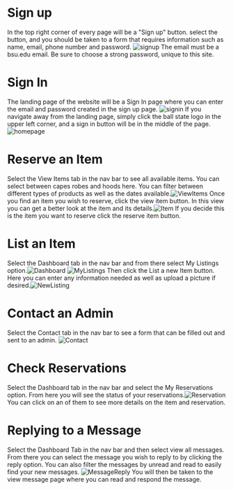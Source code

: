 # Sign up
In the top right corner of every page will be a "Sign up" button. select the button, and you should be taken to a form that requires information such as name, email, phone number and password. ![signup](UserImages/userImg/register.PNG) The email must be a bsu.edu email. Be sure to choose a strong password, unique to this site.
# Sign In
The landing page of the website will be a Sign In page where you can enter the email and password created in the sign up page. ![signin](UserImages/userImg/signin.png) If you navigate away from the landing page, simply click the ball state logo in the upper left corner, and a sign in button will be in the middle of the page.![homepage](UserImages/userImg/home.PNG)
# Reserve an Item
Select the View Items tab in the nav bar to see all available items. You can select between capes robes and hoods here. You can filter between different types of products as well as the dates available.![ViewItems](UserImages/browseItems.PNG) Once you find an item you wish to reserve, click the view item button. In this view you can get a better look at the item and its details.![Item](UserImages/userImg/viewItem.PNG) If you decide this is the item you want to reserve click the reserve item button.
# List an Item
Select the Dashboard tab in the nav bar and from there select My Listings option.![Dashboard](UserImages/dash.PNG) ![MyListings](UserImages/userImg/myListings.PNG) Then click the List a new Item button. Here you can enter any information needed as well as upload a picture if desired.![NewListing](UserImages/userImg/listitem.png)
# Contact an Admin
Select the Contact tab in the nav bar to see a form that can be filled out and sent to an admin. ![Contact](UserImages/userImg/contact.PNG)
# Check Reservations
Select the Dashboard tab in the nav bar and select the My Reservations option. From here you will see the status of your reservations.![Reservation](UserImages/userImg/myReservations.PNG) You can click on an of them to see more details on the item and reservation.
# Replying to a Message
Select the Dashboard Tab in the nav bar and then select view all messages. From there you can select the message you wish to reply to by clicking the reply option. You can also filter the messages by unread and read to easily find your new messages. ![MessageReply](UserImages/messageIndex.jpg) You will then be taken to the view message page where you can read and respond the message.
